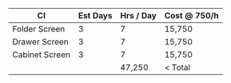 CI | Est Days | Hrs / Day | Cost @ 750/h
-- | -------- | --------- | ------------
Folder Screen | 3 | 7 | 15,750
Drawer Screen | 3 | 7 | 15,750
Cabinet Screen | 3 | 7 | 15,750
 |  |  | 47,250 |  < Total
